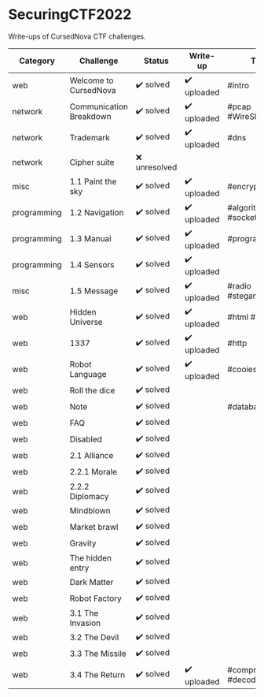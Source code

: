 # SecuringCTF2022
Write-ups of CursedNova CTF challenges. 

| Category    | Challenge               | Status                    | Write-up                    | Tag                |
|-------------|-------------------------|---------------------------|-----------------------------|--------------------|
| web         | Welcome to CursedNova   | :heavy_check_mark: solved | :heavy_check_mark: uploaded | #intro             |
| network     | Communication Breakdown | :heavy_check_mark: solved | :heavy_check_mark: uploaded | #pcap #WireShark   |
| network     | Trademark               | :heavy_check_mark: solved | :heavy_check_mark: uploaded | #dns               |
| network     | Cipher suite            | :x: unresolved            |                             |  |
| misc        | 1.1 Paint the sky       | :heavy_check_mark: solved | :heavy_check_mark: uploaded | #encryption        |
| programming | 1.2 Navigation          | :heavy_check_mark: solved | :heavy_check_mark: uploaded | #algoritms #socket |
| programming | 1.3 Manual              | :heavy_check_mark: solved | :heavy_check_mark: uploaded | #programming       |
| programming | 1.4 Sensors             | :heavy_check_mark: solved | :heavy_check_mark: uploaded |  |
| misc        | 1.5 Message             | :heavy_check_mark: solved | :heavy_check_mark: uploaded | #radio #steganography |
| web         | Hidden Universe         | :heavy_check_mark: solved | :heavy_check_mark: uploaded | #html #http        |
| web         | 1337                    | :heavy_check_mark: solved | :heavy_check_mark: uploaded | #http              |
| web         | Robot Language          | :heavy_check_mark: solved | :heavy_check_mark: uploaded | #cooies            |
| web         | Roll the dice           | :heavy_check_mark: solved |                             |  |
| web         | Note                    | :heavy_check_mark: solved |                             | #databases         |
| web         | FAQ                     | :heavy_check_mark: solved |                             |  |
| web         | Disabled                | :heavy_check_mark: solved |                             |  |
| web         | 2.1 Alliance            | :heavy_check_mark: solved |                             |  |
| web         | 2.2.1 Morale            | :heavy_check_mark: solved |                             |  |
| web         | 2.2.2 Diplomacy         | :heavy_check_mark: solved |                             |  |
| web         | Mindblown               | :heavy_check_mark: solved |                             |  |
| web         | Market brawl            | :heavy_check_mark: solved |                             |  |
| web         | Gravity                 | :heavy_check_mark: solved |                             |  |
| web         | The hidden entry        | :heavy_check_mark: solved |                             |  |
| web         | Dark Matter             | :heavy_check_mark: solved |                             |  |
| web         | Robot Factory           | :heavy_check_mark: solved |                             |  |
| web         | 3.1 The Invasion        | :heavy_check_mark: solved |                             |  |
| web         | 3.2 The Devil           | :heavy_check_mark: solved |                             |  |
| web         | 3.3 The Missile         | :heavy_check_mark: solved |                             |  |
| web         | 3.4 The Return          | :heavy_check_mark: solved | :heavy_check_mark: uploaded | #compress #decode |

